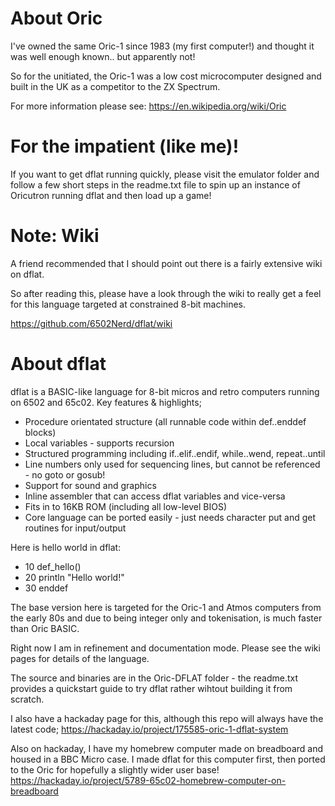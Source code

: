 # About Oric
I've owned the same Oric-1 since 1983 (my first computer!) and thought it was well enough known.. but apparently not!

So for the unitiated, the Oric-1 was a low cost microcomputer designed and built in the UK as a competitor to the ZX Spectrum.

For more information please see: https://en.wikipedia.org/wiki/Oric

# For the impatient (like me)!
If you want to get dflat running quickly, please visit the emulator folder and follow a few short steps in the readme.txt file to spin up an instance of Oricutron running dflat and then load up a game!

# Note: Wiki
A friend recommended that I should point out there is a fairly extensive wiki on dflat.

So after reading this, please have a look through the wiki to really get a feel for this language targeted at constrained 8-bit machines.

https://github.com/6502Nerd/dflat/wiki


# About dflat
dflat is a BASIC-like language for 8-bit micros and retro computers running on 6502 and 65c02.  Key features & highlights;
* Procedure orientated structure (all runnable code within def..enddef blocks)
* Local variables - supports recursion
* Structured programming including if..elif..endif, while..wend, repeat..until
* Line numbers only used for sequencing lines, but cannot be referenced - no goto or gosub!
* Support for sound and graphics
* Inline assembler that can access dflat variables and vice-versa
* Fits in to 16KB ROM (including all low-level BIOS)
* Core language can be ported easily - just needs character put and get routines for input/output

Here is hello world in dflat:
* 10 def_hello()
* 20   println "Hello world!"
* 30 enddef

The base version here is targeted for the Oric-1 and Atmos computers from the early 80s and due to being integer only and tokenisation, is much faster than Oric BASIC.

Right now I am in refinement and documentation mode. Please see the wiki pages for details of the language.

The source and binaries are in the Oric-DFLAT folder - the readme.txt provides a quickstart guide to try dflat rather wihtout building it from scratch.

I also have a hackaday page for this, although this repo will always have the latest code;
https://hackaday.io/project/175585-oric-1-dflat-system

Also on hackaday, I have my homebrew computer made on breadboard and housed in a BBC Micro case. I made dflat for this computer first, then ported to the Oric for hopefully a slightly wider user base!
https://hackaday.io/project/5789-65c02-homebrew-computer-on-breadboard
